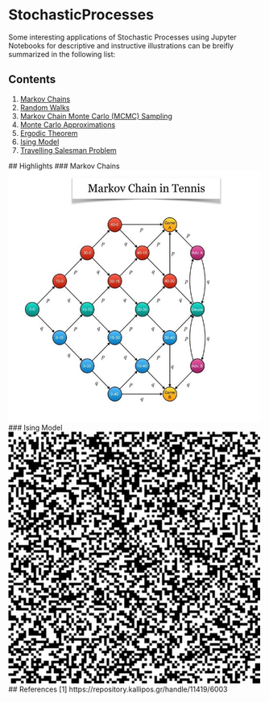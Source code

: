 # StochasticProcesses
Some interesting applications of Stochastic Processes using Jupyter Notebooks for descriptive and instructive illustrations can be breifly summarized in the following list:
## Contents
<OL>
  <LI><a href="Notebooks/MarkovChains.ipynb">Markov Chains</a></LI>
  <LI><a href="Notebooks/RandomWalk.ipynb">Random Walks</a></LI>
  <LI><a href="Notebooks/MarkovChainMonteCarloSampling.ipynb">Markov Chain Monte Carlo (MCMC) Sampling</a></LI>
  <LI><a href="Notebooks/MonteCarloApproximations.ipynb">Monte Carlo Approximations</a></LI>
  <LI><a href="Notebooks/ErgodicTheorem.ipynb">Ergodic Theorem</a></LI>
  <LI><a href="Notebooks/IsingModel.ipynb">Ising Model</a></LI>
  <LI><a href="Notebooks/TravellingSalesmanProblem.ipynb">Travelling Salesman Problem</a></LI>
</OL>
## Highlights
### Markov Chains
<img src="Images/MarkovChainTennis.jpg" width="500" height="500"/>
### Ising Model 
<img src="Images/ising.gif" width="500" height="500"/>
## References
[1] https://repository.kallipos.gr/handle/11419/6003
